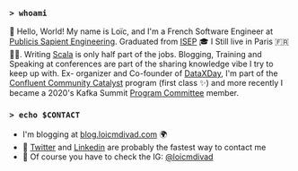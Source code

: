 ### `> whoami`
👋 Hello, World! My name is Loïc, and I'm a French Software Engineer at [Publicis Sapient Engineering](https://medium.com/xebia-france). Graduated from [ISEP](https://www.isep.fr/) 🎓 I Still live in Paris 🇫🇷🍷🧀. Writing [Scala](https://www.scala-lang.org/) is only half part of the jobs. Blogging, Training and Speaking at conferences are part of the sharing knowledge vibe I try to keep up with. Ex- organizer and Co-founder of [DataXDay](https://dataxday.fr), I'm part of the [Confluent Community Catalyst](https://www.confluent.io/nominate/) program (first class ✨) and more recently I became a 2020's Kafka Summit [Program Committee](https://kafka-summit.org/program-committee/) member.       

### `> echo $CONTACT`
- I'm blogging at [blog.loicmdivad.com](https://blog.loicmdivad.com/) 🌍 
- 📱 [Twitter](https://twitter.com/LoicMDivad) and [Linkedin](https://www.linkedin.com/in/lo%C3%AFc-divad-3a5a9893/) are probably the fastest way to contact me 
- 📸 Of course you have to check the IG: [@loicmdivad](https://www.instagram.com/loicmdivad/)

